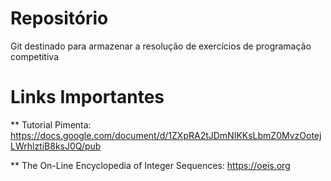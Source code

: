 # Repositório
Git destinado para armazenar a resolução de exercícios de programação competitiva

# Links Importantes

** Tutorial Pimenta: https://docs.google.com/document/d/1ZXpRA2tJDmNIKKsLbmZ0MvzOotejLWrhlztiB8ksJ0Q/pub

** The On-Line Encyclopedia of Integer Sequences: https://oeis.org
